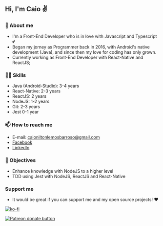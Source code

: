 ## Hi, I'm Caio ✌

### 🧑 About me

- I'm a Front-End Developer who is in love with Javascript and Typescript 💕
- Began my jorney as Programmer back in 2016, with Android's native development (Java), and since then my love for coding has only grown.
- Currently working as Front-End Developer with React-Native and ReactJS;

### 👨‍💻 Skills

- Java (Android-Studio): 3-4 years
- React-Native: 2-3 years
- ReactJS: 2 years
- NodeJS: 1-2 years
- Git: 2-3 years
- Jest 0-1 year

### 📫 How to reach me

- E-mail: caioniltonlemosbarroso@gmail.com
- [Facebook](https://www.facebook.com/caio.nilton)
- [LinkedIn](https://www.linkedin.com/in/caio-nilton-lemos-barroso-79aa3981/)

### 🚩 Objectives

- Enhance knowledge with NodeJS to a higher level
- TDD using Jest with NodeJS, ReactJS and React-Native

### Support me

- It would be great if you can support me and my open source projects! ❤

[![ko-fi](https://ko-fi.com/img/githubbutton_sm.svg)](https://ko-fi.com/C0C33H4GG) 

[![Patreon donate button](https://img.shields.io/badge/patreon-donate-yellow.svg)](https://www.patreon.com/bePatron?u=49654979)
